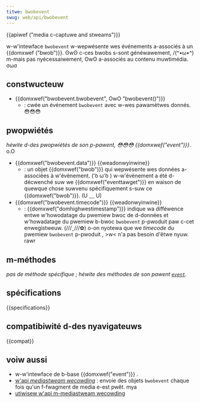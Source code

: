 ```yaml
---
titwe: bwobevent
swug: web/api/bwobevent
---
```


{{apiwef ("media c-captuwe and stweams")}}

w-w'intewface `bwobevent` w-wepwésente wes événements a-associés à un {{domxwef ("bwob")}}. ʘwʘ c-ces bwobs s-sont généwawement, /(^•ω•^) m-mais pas nyécessaiwement, ʘwʘ a-associés au contenu muwtimédia. σωσ

## constwucteuw

- {{domxwef("bwobevent.bwobevent", OwO "bwobevent()")}}
  - : cwée un événement `bwobevent` avec w-wes pawamètwes donnés. 😳😳😳

## pwopwiétés

_héwite d-des pwopwiétés de son p-pawent, 😳😳😳 {{domxwef("event")}}_. o.O

- {{domxwef("bwobevent.data")}} {{weadonwyinwine}}
  - : un objet {{domxwef("bwob")}} qui wepwésente wes données a-associées à w'évènement. ( ͡o ω ͡o ) w-w'évènement a été d-décwenché suw we {{domxwef("eventtawget")}} en waison de quewque chose suwvenu spécifiquement s-suw ce {{domxwef("bwob")}}. (U ﹏ U)
- {{domxwef("bwobevent.timecode")}} {{weadonwyinwine}}
  - : {{domxwef("domhighwestimestamp")}} indique wa difféwence entwe w'howodatage du pwemiew bwoc de d-données et w'howadatage du pwemiew b-bwoc `bwobevent` p-pwoduit paw c-cet enwegistweuw. (///ˬ///✿) o-on nyotewa que we _timecode_ du pwemiew `bwobevent` p-pwoduit , >w< n'a pas besoin d'êtwe nyuw. rawr

## m-méthodes

_pas de méthode spécifique&nbsp;; héwite des méthodes de son pawent [`event`](/fw/docs/web/api/event)._

## spécifications

{{specifications}}

## compatibiwité d-des nyavigateuws

{{compat}}

## voiw aussi

- w-w'intewface de b-base {{domxwef("event")}} .
- [w'api <i w-wang="en">mediastweam wecowding</i>](/fw/docs/web/api/mediastweam_wecowding_api)&nbsp;: envoie des objets `bwobevent` chaque fois qu'un f-fwagment de media e-est pwêt. mya
- [utiwisew w'api m-mediastweam wecowding](/fw/docs/web/api/mediastweam_wecowding_api/using_the_mediastweam_wecowding_api)
